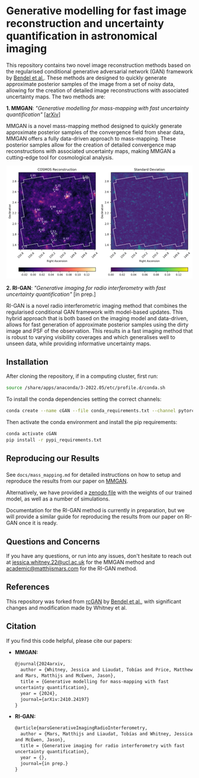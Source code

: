# Generative modelling for fast image reconstruction and uncertainty quantification in astronomical imaging

This repository contains two novel image reconstruction methods based on the regularised conditional generative adversarial network (GAN) framework by [Bendel et al.](https://arxiv.org/abs/2210.13389). These methods are designed to quickly generate approximate posterior samples of the image from a set of noisy data, allowing for the creation of detailed image reconstructions with associated uncertainty maps. The two methods are:

**1. MMGAN**: *"Generative modelling for mass-mapping with fast uncertainty quantification"* [[arXiv]](https://arxiv.org/abs/2410.24197)

MMGAN is a novel mass-mapping method designed to quickly generate approximate posterior samples of the convergence field from shear data, MMGAN offers a fully data-driven approach to mass-mapping. These posterior samples allow for the creation of detailed convergence map reconstructions with associated uncertainty maps, making MMGAN a cutting-edge tool for cosmological analysis.

![MMGAN COSMOS convergence map reconstruction](/figures/MMGAN/cosmos_results.png)


**2. RI-GAN**: *"Generative imaging for radio interferometry with fast uncertainty quantification"* [in prep.]

RI-GAN is a novel radio interferometric imaging method that combines the regularised conditional GAN framework with model-based updates. This hybrid approach that is both based on the imaging model and data-driven, allows for fast generation of approximate posterior samples using the dirty image and PSF of the observation. This results in a fast imaging method that is robust to varying visibility coverages and which generalises well to unseen data, while providing informative uncertainty maps.

## Installation

After cloning the repository, if in a computing cluster, first run:
``` bash
source /share/apps/anaconda/3-2022.05/etc/profile.d/conda.sh
```

To install the conda dependencies setting the correct channels:
``` bash
conda create --name cGAN --file conda_requirements.txt --channel pytorch --channel nvidia --channel conda-forge --channel defaults
```

Then activate the conda environment and install the pip requirements: 
``` bash
conda activate cGAN
pip install -r pypi_requirements.txt
```

## Reproducing our Results
### 
See ```docs/mass_mapping.md``` for detailed instructions on how to setup and reproduce the results from our paper on [MMGAN](https://arxiv.org/abs/2410.24197).

Alternatively, we have provided a [zenodo file](https://zenodo.org/records/14226221) with the weights of our trained model, as well as a number of simulations. 

Documentation for the RI-GAN method is currently in preparation, but we will provide a similar guide for reproducing the results from our paper on RI-GAN once it is ready. 


## Questions and Concerns
If you have any questions, or run into any issues, don't hesitate to reach out at jessica.whitney.22@ucl.ac.uk for the MMGAN method and academic@matthijsmars.com for the RI-GAN method. 

## References
This repository was forked from [rcGAN](https://github.com/matt-bendel/rcGAN) by [Bendel et al.](https://arxiv.org/abs/2210.13389), with significant changes and modification made by Whitney et al.


## Citation

If you find this code helpful, please cite our papers:

- **MMGAN:**
    ```
    @journal{2024arxiv,
      author = {Whitney, Jessica and Liaudat, Tobías and Price, Matthew and Mars, Matthijs and McEwen, Jason},
      title = {Generative modelling for mass-mapping with fast uncertainty quantification},
      year = {2024},
      journal={arXiv:2410.24197}
    }
    ```
- **RI-GAN:**
    ```
    @article{marsGenerativeImagingRadioInterferometry,
      author = {Mars, Matthijs and Liaudat, Tobías and Whitney, Jessica and McEwen, Jason},
      title = {Generative imaging for radio interferometry with fast uncertainty quantification},
      year = {},
      journal={in prep.}
    }

